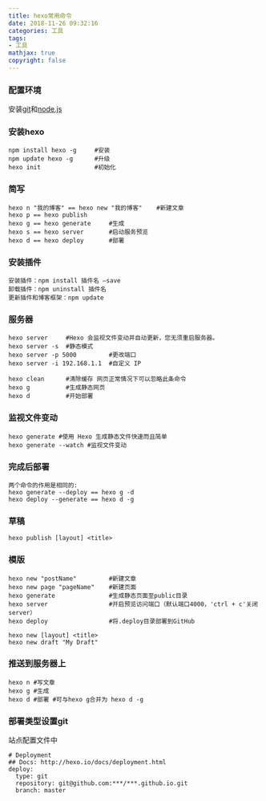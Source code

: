```yaml
---
title: hexo常用命令
date: 2018-11-26 09:32:16
categories: 工具
tags:
- 工具
mathjax: true
copyright: false
---
```


### 配置环境

安装[git](https://git-scm.com/downloads)和[node.js](https://nodejs.org/en/)

### 安装hexo

```shell
npm install hexo -g     #安装  
npm update hexo -g      #升级  
hexo init               #初始化
```


### 简写

```shell
hexo n "我的博客" == hexo new "我的博客"    #新建文章
hexo p == hexo publish
hexo g == hexo generate     #生成
hexo s == hexo server       #启动服务预览
hexo d == hexo deploy       #部署
```


### 安装插件

```shell
安装插件：npm install 插件名 –save
卸载插件：npm uninstall 插件名
更新插件和博客框架：npm update
```


### 服务器

```shell
hexo server     #Hexo 会监视文件变动并自动更新，您无须重启服务器。
hexo server -s  #静态模式
hexo server -p 5000         #更改端口
hexo server -i 192.168.1.1  #自定义 IP

hexo clean      #清除缓存 网页正常情况下可以忽略此条命令
hexo g          #生成静态网页
hexo d          #开始部署
```


### 监视文件变动

```shell
hexo generate #使用 Hexo 生成静态文件快速而且简单
hexo generate --watch #监视文件变动
```


### 完成后部署

```shell
两个命令的作用是相同的:
hexo generate --deploy == hexo g -d
hexo deploy --generate == hexo d -g
```


### 草稿

```shell
hexo publish [layout] <title>
```


### 模版

```shell
hexo new "postName"         #新建文章
hexo new page "pageName"    #新建页面
hexo generate               #生成静态页面至public目录
hexo server                 #开启预览访问端口（默认端口4000，'ctrl + c'关闭server）
hexo deploy                 #将.deploy目录部署到GitHub

hexo new [layout] <title>
hexo new draft "My Draft"
```


### 推送到服务器上

```shell
hexo n #写文章
hexo g #生成
hexo d #部署 #可与hexo g合并为 hexo d -g
```


### 部署类型设置git

站点配置文件中

```shell
# Deployment
## Docs: http://hexo.io/docs/deployment.html
deploy:
  type: git
  repository: git@github.com:***/***.github.io.git
  branch: master
```
